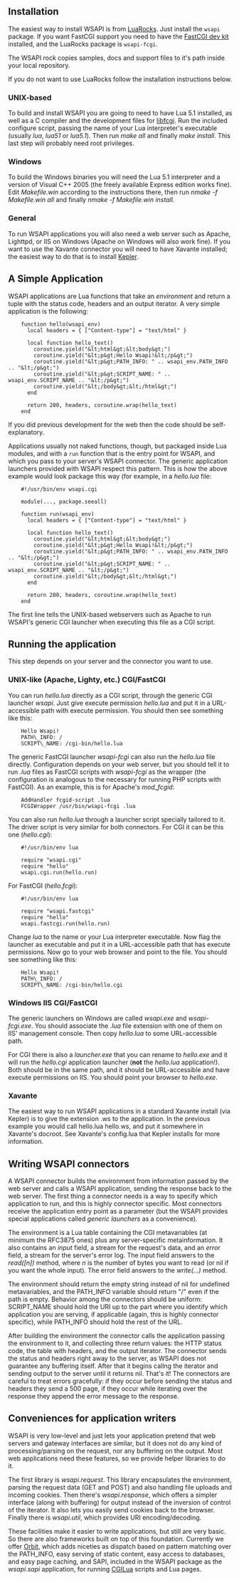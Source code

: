 ## Installation

The easiest way to install WSAPI is from [LuaRocks](http://luarocks.org). Just
install the `wsapi` package. If you want FastCGI
support you need to have the [FastCGI dev kit](http://www.fastcgi.com/#TheDevKit)
installed, and the LuaRocks package is `wsapi-fcgi`.

The WSAPI rock copies samples, docs and support files to it's path inside your
local repository.

If you do not want to use LuaRocks follow the installation instructions below.

### UNIX-based

To build and install WSAPI you are going to need to have Lua 5.1 installed,
as well as a C compiler and the development files for
[libfcgi](http://www.fastcgi.com/#TheDevKit).
Run the included configure script, passing the name of your Lua interpreter's executable
(usually *lua*, *lua51* or *lua5.1*). Then run *make all* and finally *make install*.
This last step will probably need root privileges.

### Windows

To build the Windows binaries you will need the Lua 5.1 interpreter and a version
of Visual C++ 2005 (the freely available Express edition works fine). Edit *Makefile.win*
according to the instructions there, then run *nmake -f Makefile.win all* and finally
*nmake -f Makefile.win install*.

### General

To run WSAPI applications you will also need a web server such as Apache, Lighttpd, or IIS on 
Windows (Apache on Windows will also work fine).
If you want to use the Xavante connector you will need to have Xavante installed; the
easiest way to do that is to install [Kepler](http://www.keplerproject.org).

## A Simple Application

WSAPI applications are Lua functions that take an *environment* and return
a tuple with the status code, headers and an output iterator. A very simple
application is the following:

        function hello(wsapi_env)
          local headers = { ["Content-type"] = "text/html" }
        
          local function hello_text()
            coroutine.yield("&lt;html&gt;&lt;body&gt;")
            coroutine.yield("&lt;p&gt;Hello Wsapi!&lt;/p&gt;")
            coroutine.yield("&lt;p&gt;PATH_INFO: " .. wsapi_env.PATH_INFO .. "&lt;/p&gt;")
            coroutine.yield("&lt;p&gt;SCRIPT_NAME: " .. wsapi_env.SCRIPT_NAME .. "&lt;/p&gt;")
            coroutine.yield("&lt;/body&gt;&lt;/html&gt;")
          end
        
          return 200, headers, coroutine.wrap(hello_text)
        end
     
If you did previous development for the web then the code should be self-explanatory.

Applications usually not naked functions, though, but packaged inside Lua modules, and
with a `run` function that is the entry point for WSAPI, and which you pass to your
server's WSAPI connector. The generic application launchers provided with WSAPI respect
this pattern. This is how the above example would look package this way (for example,
in a *hello.lua* file:

        #!/usr/bin/env wsapi.cgi
        
        module(..., package.seeall)

        function run(wsapi_env)
          local headers = { ["Content-type"] = "text/html" }
        
          local function hello_text()
            coroutine.yield("&lt;html&gt;&lt;body&gt;")
            coroutine.yield("&lt;p&gt;Hello Wsapi!&lt;/p&gt;")
            coroutine.yield("&lt;p&gt;PATH_INFO: " .. wsapi_env.PATH_INFO .. "&lt;/p&gt;")
            coroutine.yield("&lt;p&gt;SCRIPT_NAME: " .. wsapi_env.SCRIPT_NAME .. "&lt;/p&gt;")
            coroutine.yield("&lt;/body&gt;&lt;/html&gt;")
          end
        
          return 200, headers, coroutine.wrap(hello_text)
        end

The first line tells the UNIX-based webservers such as Apache to run WSAPI's
generic CGI launcher when executing this file as a CGI script.

## Running the application

This step depends on your server and the connector you want to use.

### UNIX-like (Apache, Lighty, etc.) CGI/FastCGI

You can run *hello.lua* directly as a CGI script, through the generic CGI launcher
*wsapi*. Just give execute permission *hello.lua* and put it in a URL-accessible path with
execute permission. You should then see something like this:

        Hello Wsapi!
        PATH\_INFO: /
        SCRIPT\_NAME: /cgi-bin/hello.lua

The generic FastCGI launcher *wsapi-fcgi* can also run the *hello.lua* file
directly. Configuration depends on your web server, but you should tell it to run
*.lua* files as FastCGI scripts with *wsapi-fcgi* as the wrapper (the configuration
is analogous to the necessary for running PHP scripts with FastCGI). As an example,
this is for Apache's *mod_fcgid*:

        AddHandler fcgid-script .lua
        FCGIWrapper /usr/bin/wsapi-fcgi .lua

You can also run *hello.lua* through a launcher script specially tailored to it. The driver
script is very similar for both connectors. For CGI it can be this one (*hello.cgi*):

        #!/usr/bin/env lua

        require "wsapi.cgi"
        require "hello"
        wsapi.cgi.run(hello.run)

For FastCGI (*hello.fcgi*):

        #!/usr/bin/env lua

        require "wsapi.fastcgi"
        require "hello"
        wsapi.fastcgi.run(hello.run)

Change *lua* to the name or your Lua interpreter executable. Now flag the launcher as 
executable and put
it in a URL-accessible path that has execute permissions. Now go to your web
browser and point to the file. You should see something like this:

        Hello Wsapi!
        PATH\_INFO: /
        SCRIPT\_NAME: /cgi-bin/hello.cgi

### Windows IIS CGI/FastCGI

The generic launchers on Windows are called *wsapi.exe* and *wsapi-fcgi.exe*. You
should associate the *.lua* file extension with one of them on IIS' management console.
Then copy *hello.lua* to some URL-accessible path.

For CGI there is also a *launcher.exe* that you can rename to *hello.exe* and it
will run the *hello.cgi* application launcher (**not** the *hello.lua* application!).
Both should be in the same path, and it should be URL-accessible and have execute
permissions on IIS. You should point your browser to *hello.exe*.

### Xavante

The easiest way to run WSAPI applications in a standard Xavante install (via Kepler)
is to give the extension .ws to the application. In the previous example you would
call hello.lua hello.ws, and put it somewhere in Xavante's docroot. See Xavante's
config.lua that Kepler installs for more information.

## Writing WSAPI connectors

A WSAPI connector builds the environment from information passed by the web server
and calls a WSAPI application, sending
the response back to the web server. The first thing a connector needs is a way to
specify which application to run, and this is highly connector specific. Most
connectors receive the application entry point as a parameter (but the WSAPI
provides special applications called *generic launchers* as a convenience).

The environment is a Lua table containing the CGI metavariables (at minimum
the RFC3875 ones) plus any server-specific metainformation. It also contains
an *input* field, a stream for the request's data, and an *error* field,
a stream for the server's error log. The input field answers to the *read([n])*
method, where *n* is the number of bytes you want to read (or nil if you want
the whole input). The error field answers to the *write(...)* method.

The environment should return the empty string instead of nil for undefined
metavariables, and the PATH\_INFO variable should return "/" even if the path
is empty. Behavior among the connectors should be uniform: SCRIPT\_NAME should
hold the URI up to the part where you identify which application you are serving,
if applicable (again, this is highly connector specific), while PATH\_INFO
should hold the rest of the URL.

After building the environment the connector calls the application passing the environment
to it, and collecting three return values: the HTTP status code, the table with headers, and
the output iterator. The connector sends the status and headers right away to the server,
as WSAPI does not guarantee any buffering itself. After that it begins callng the iterator
and sending output to the server until it returns nil. That's it! The connectors are careful
to treat errors gracefully: if they occur before sending the status and headers they send a
500 page, if they occur while iterating over the response they append the error message
to the response.

## Conveniences for application writers

WSAPI is very low-level and just lets your application pretend that web servers
and gateway interfaces are similar, but it does not do any kind of processing/parsing
on the request, nor any buffering on the output. Most web applications need these
features, so we provide helper libraries to do it.

The first library is *wsapi.request*. This library encapsulates the environment,
parsing the request data (GET and POST) and also handling file uploads and incoming
cookies. Then there's *wsapi.response*, which offers a simpler interface (along with
buffering) for output instead of the inversion of control of the iterator. It also
lets you easily send cookies back to the browser. Finally there is *wsapi.util*,
which provides URI encoding/decoding.

These facilities make it easier to write applications, but still are very basic.
So there are also frameworks built on top of this foundation. Currently we offer
[Orbit](http://orbit.luaforge.net), which adds niceties as dispatch based on
pattern matching over the PATH\_INFO, easy serving of static content, easy access
to databases, and easy page caching, and SAPI, included in the WSAPI package as the
*wsapi.sapi* application, for running [CGILua](http://www.keplerproject.org/cgilua/)
scripts and Lua pages.


